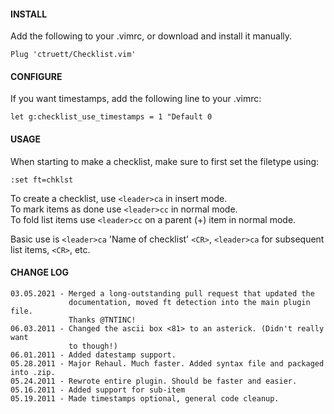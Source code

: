 #### INSTALL

Add the following to your .vimrc, or download and install it manually.

    Plug 'ctruett/Checklist.vim'

#### CONFIGURE
If you want timestamps, add the following line to your .vimrc:

    let g:checklist_use_timestamps = 1 "Default 0

#### USAGE
When starting to make a checklist, make sure to first set the filetype using:

    :set ft=chklst

To create a checklist, use `<leader>ca` in insert mode.  
To mark items as done use `<leader>cc` in normal mode.  
To fold list items use `<leader>cc` on a parent (+) item in normal mode.

Basic use is `<leader>ca` 'Name of checklist' `<CR>`, `<leader>ca` for subsequent list items, `<CR>`, etc.

#### CHANGE LOG
    03.05.2021 - Merged a long-outstanding pull request that updated the
                 documentation, moved ft detection into the main plugin file.
                 Thanks @TNTINC!
    06.03.2011 - Changed the ascii box <81> to an asterick. (Didn't really want
                 to though!)  
    06.01.2011 - Added datestamp support. 
    05.28.2011 - Major Rehaul. Much faster. Added syntax file and packaged into .zip.  
    05.24.2011 - Rewrote entire plugin. Should be faster and easier.  
    05.16.2011 - Added sup­port for sub-item
    05.19.2011 - Made timestamps optional, general code cleanup.
